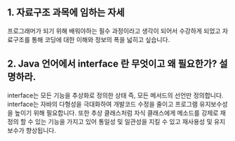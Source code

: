 ## 1. 자료구조 과목에 임하는 자세

프로그래머가 되기 위해 배워야하는 필수 과정이라고 생각이
되어서 수강하게 되었고 자료구조를 통해 코딩에 대한 이해와 정보의
폭을 넓히고 싶습니다.



## 2. Java 언어에서 interface 란 무엇이고 왜 필요한가? 설명하라.

interface는 모든 기능을 추상화로 정의한 상태 즉, 모든 메서드의 선언만 정의합니다.
interface는 자바의 다형성을 극대화하여 개발코드 수정을 줄이고 프로그램 유지보수성을 높이기 위해 필요합니다. 
또한 추상 클래스처럼 자식 클래스에게 메소드를 강제로 재정의 할 수 있는 기능을 가지고 있어 통일성 및 일관성을 지킬 수 있고 
재사용성 및 유지보수가 향상됩니다.